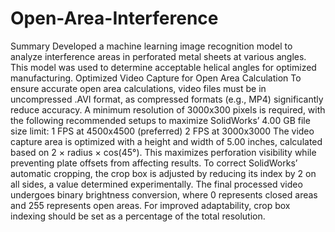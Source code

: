 # Open-Area-Interference
Summary
Developed a machine learning image recognition model to analyze interference areas in perforated metal sheets at various angles. This model was used to determine acceptable helical angles for optimized manufacturing.
Optimized Video Capture for Open Area Calculation
To ensure accurate open area calculations, video files must be in uncompressed .AVI format, as compressed formats (e.g., MP4) significantly reduce accuracy. A minimum resolution of 3000x300 pixels is required, with the following recommended setups to maximize SolidWorks’ 4.00 GB file size limit:
1 FPS at 4500x4500 (preferred)
2 FPS at 3000x3000
The video capture area is optimized with a height and width of 5.00 inches, calculated based on 2 × radius × cos(45°). This maximizes perforation visibility while preventing plate offsets from affecting results.
To correct SolidWorks’ automatic cropping, the crop box is adjusted by reducing its index by 2 on all sides, a value determined experimentally. The final processed video undergoes binary brightness conversion, where 0 represents closed areas and 255 represents open areas.
For improved adaptability, crop box indexing should be set as a percentage of the total resolution.
